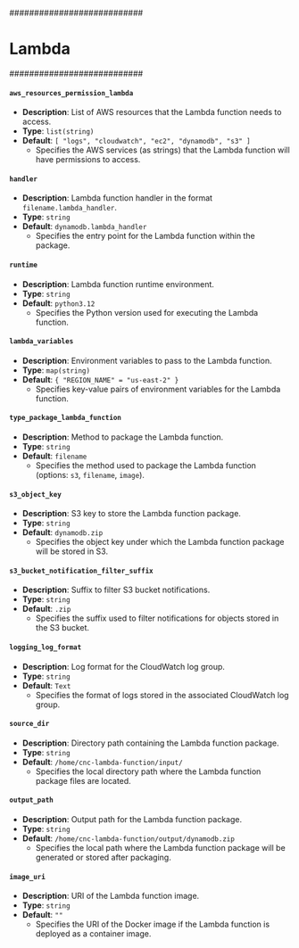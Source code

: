 ###########################
# Lambda
###########################

#### `aws_resources_permission_lambda`

- **Description**: List of AWS resources that the Lambda function needs to access.
- **Type**: `list(string)`
- **Default**: `[ "logs", "cloudwatch", "ec2", "dynamodb", "s3" ]`
  - Specifies the AWS services (as strings) that the Lambda function will have permissions to access.

#### `handler`

- **Description**: Lambda function handler in the format `filename.lambda_handler`.
- **Type**: `string`
- **Default**: `dynamodb.lambda_handler`
  - Specifies the entry point for the Lambda function within the package.

#### `runtime`

- **Description**: Lambda function runtime environment.
- **Type**: `string`
- **Default**: `python3.12`
  - Specifies the Python version used for executing the Lambda function.

#### `lambda_variables`

- **Description**: Environment variables to pass to the Lambda function.
- **Type**: `map(string)`
- **Default**: `{ "REGION_NAME" = "us-east-2" }`
  - Specifies key-value pairs of environment variables for the Lambda function.

#### `type_package_lambda_function`

- **Description**: Method to package the Lambda function.
- **Type**: `string`
- **Default**: `filename`
  - Specifies the method used to package the Lambda function (options: `s3`, `filename`, `image`).

#### `s3_object_key`

- **Description**: S3 key to store the Lambda function package.
- **Type**: `string`
- **Default**: `dynamodb.zip`
  - Specifies the object key under which the Lambda function package will be stored in S3.

#### `s3_bucket_notification_filter_suffix`

- **Description**: Suffix to filter S3 bucket notifications.
- **Type**: `string`
- **Default**: `.zip`
  - Specifies the suffix used to filter notifications for objects stored in the S3 bucket.

#### `logging_log_format`

- **Description**: Log format for the CloudWatch log group.
- **Type**: `string`
- **Default**: `Text`
  - Specifies the format of logs stored in the associated CloudWatch log group.

#### `source_dir`

- **Description**: Directory path containing the Lambda function package.
- **Type**: `string`
- **Default**: `/home/cnc-lambda-function/input/`
  - Specifies the local directory path where the Lambda function package files are located.

#### `output_path`

- **Description**: Output path for the Lambda function package.
- **Type**: `string`
- **Default**: `/home/cnc-lambda-function/output/dynamodb.zip`
  - Specifies the local path where the Lambda function package will be generated or stored after packaging.

#### `image_uri`

- **Description**: URI of the Lambda function image.
- **Type**: `string`
- **Default**: `""`
  - Specifies the URI of the Docker image if the Lambda function is deployed as a container image.

